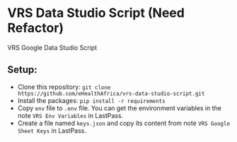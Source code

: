 # VRS Data Studio Script (Need Refactor)
VRS Google Data Studio Script

## Setup:
- Clone this repository: `git clone https://github.com/eHealthAfrica/vrs-data-studio-script.git`
- Install the packages: `pip install -r requirements`
- Copy `env` file to `.env` file. You can get the environment variables in the note `VRS Env Variables` in LastPass.
- Create a file named `keys.json` and copy its content from note `VRS Google Sheet Keys` in LastPass.
